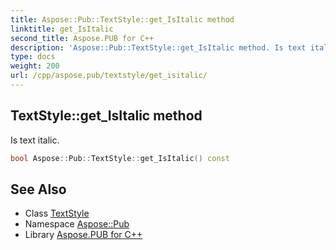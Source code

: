 ```yaml
---
title: Aspose::Pub::TextStyle::get_IsItalic method
linktitle: get_IsItalic
second_title: Aspose.PUB for C++
description: 'Aspose::Pub::TextStyle::get_IsItalic method. Is text italic in C++.'
type: docs
weight: 200
url: /cpp/aspose.pub/textstyle/get_isitalic/
---
```

## TextStyle::get_IsItalic method


Is text italic.

```cpp
bool Aspose::Pub::TextStyle::get_IsItalic() const
```

## See Also

* Class [TextStyle](../)
* Namespace [Aspose::Pub](../../)
* Library [Aspose.PUB for C++](../../../)
